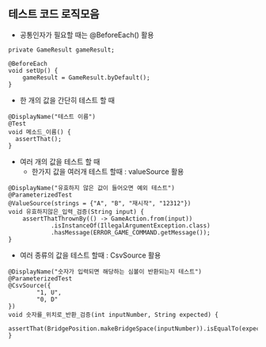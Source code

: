 ## 테스트 코드 로직모음

- 공통인자가 필요할 때는 @BeforeEach() 활용

```
private GameResult gameResult;

@BeforeEach
void setUp() {
    gameResult = GameResult.byDefault();
}
```

- 한 개의 값을 간단히 테스트 할 때

```
@DisplayName("테스트 이름")
@Test
void 메소드_이름() {
  assertThat();
}
```

- 여러 개의 값을 테스트 할 때
  - 한가지 값을 여러개 테스트 할때 : valueSource 활용

```
@DisplayName("유효하지 않은 값이 들어오면 예외 테스트")
@ParameterizedTest
@ValueSource(strings = {"A", "B", "재시작", "12312"})
void 유효하지않은_입력_검증(String input) {
    assertThatThrownBy(() -> GameAction.from(input))
            .isInstanceOf(IllegalArgumentException.class)
            .hasMessage(ERROR_GAME_COMMAND.getMessage());
}
```

- 여러 종류의 값을 테스트 할때 : CsvSource 활용

```
@DisplayName("숫자가 입력되면 해당하는 심볼이 반환되는지 테스트")
@ParameterizedTest
@CsvSource({
        "1, U",
        "0, D"
})
void 숫자를_위치로_반환_검증(int inputNumber, String expected) {
    assertThat(BridgePosition.makeBridgeSpace(inputNumber)).isEqualTo(expected);
}
```
